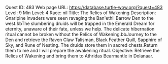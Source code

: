 Quest ID: 483
Web page URL: https://database.turtle-wow.org/?quest=483
Level: 9
Min Level: 4
Race: nil
Title: The Relics of Wakening
Description: Gnarlpine invaders were seen ravaging the Ban'ethil Barrow Den to the west.$b$bThe slumbering druids will be trapped in the Emerald Dream for eternity, unaware of their fate, unless we help. The delicate hibernation ritual cannot be broken without the Relics of Wakening.$b$bJourney to the Den and retrieve the Raven Claw Talisman, Black Feather Quill, Sapphire of Sky, and Rune of Nesting. The druids store them in sacred chests.Return them to me and I will prepare the awakening ritual.
Objective: Retrieve the Relics of Wakening and bring them to Athridas Bearmantle in Dolanaar.
